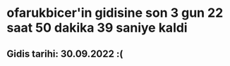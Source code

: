 # ofarukbicer'in gidisine son 3 gun 22 saat 50 dakika 39 saniye kaldi

## Gidis tarihi: 30.09.2022 :(
